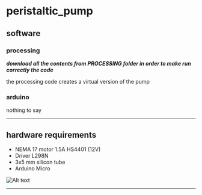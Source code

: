 # peristaltic_pump

  ## software
    
   ### processing 
       
   ***download all the contents from PROCESSING folder in order to make run correctly the code***
      
   the processing code creates a virtual version of the pump 
       
   ### arduino 
   nothing to say 
   * * *

  ## hardware requirements 
 
  * NEMA 17 motor 1.5A HS4401 (12V) 
  * Driver L298N  
  * 3x5 mm silicon tube 
  * Arduino Micro 
  
  ![Alt text](/adelplasters/peristaltic_pump/circuit.png "Overall circuit")
  * * * 
    
 

